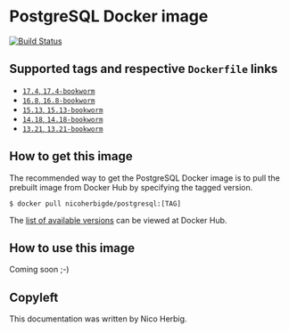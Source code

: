 # PostgreSQL Docker image

[![Build Status](https://github.com/nicoherbigio/docker-postgresql/actions/workflows/build-docker-images.yml/badge.svg)](https://github.com/nicoherbigio/docker-postgresql/actions/workflows/build-docker-images.yml)

## Supported tags and respective `Dockerfile` links

 * [`17.4`, `17.4-bookworm`](https://github.com/nicoherbigio/docker-postgresql/blob/main/17.4/debian/default/Dockerfile)
 * [`16.8`, `16.8-bookworm`](https://github.com/nicoherbigio/docker-postgresql/blob/main/16.8/debian/default/Dockerfile)
 * [`15.13`, `15.13-bookworm`](https://github.com/nicoherbigio/docker-postgresql/blob/main/15.13/debian/default/Dockerfile)
 * [`14.18`, `14.18-bookworm`](https://github.com/nicoherbigio/docker-postgresql/blob/main/14.18/debian/default/Dockerfile)
 * [`13.21`, `13.21-bookworm`](https://github.com/nicoherbigio/docker-postgresql/blob/main/13.21/debian/default/Dockerfile)

## How to get this image

The recommended way to get the PostgreSQL Docker image is to pull the prebuilt image from Docker Hub by specifying the tagged version.

```console
$ docker pull nicoherbigde/postgresql:[TAG]
```

The [list of available versions](https://hub.docker.com/r/nicoherbigde/postgresql/tags) can be viewed at Docker Hub.

## How to use this image

Coming soon ;-)

## Copyleft

This documentation was written by Nico Herbig.
